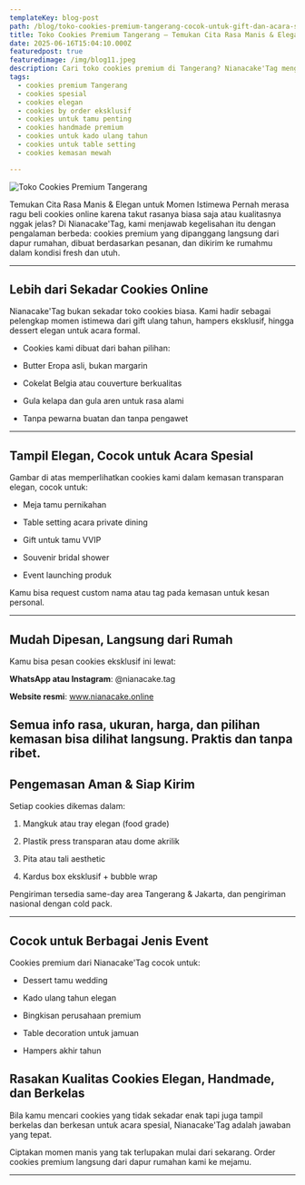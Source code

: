 ```yaml
---
templateKey: blog-post
path: /blog/toko-cookies-premium-tangerang-cocok-untuk-gift-dan-acara-spesial
title: Toko Cookies Premium Tangerang — Temukan Cita Rasa Manis & Elegan untuk Momen Istimewa
date: 2025-06-16T15:04:10.000Z
featuredpost: true
featuredimage: /img/blog11.jpeg
description: Cari toko cookies premium di Tangerang? Nianacake'Tag menghadirkan cookies elegan homemade yang cocok untuk hadiah, hampers eksklusif, acara spesial, dan jamuan tamu. Order online, tanpa ribet!
tags:
  - cookies premium Tangerang
  - cookies spesial
  - cookies elegan
  - cookies by order eksklusif
  - cookies untuk tamu penting
  - cookies handmade premium
  - cookies untuk kado ulang tahun
  - cookies untuk table setting
  - cookies kemasan mewah

---
```



![Toko Cookies Premium Tangerang](/img/blog11.jpeg)

Temukan Cita Rasa Manis & Elegan untuk Momen Istimewa
Pernah merasa ragu beli cookies online karena takut rasanya biasa saja atau kualitasnya nggak jelas?
Di Nianacake'Tag, kami menjawab kegelisahan itu dengan pengalaman berbeda: cookies premium yang dipanggang langsung dari dapur rumahan, dibuat berdasarkan pesanan, dan dikirim ke rumahmu dalam kondisi fresh dan utuh.

---

## Lebih dari Sekadar Cookies Online
Nianacake'Tag bukan sekadar toko cookies biasa.
Kami hadir sebagai pelengkap momen istimewa dari gift ulang tahun, hampers eksklusif, hingga dessert elegan untuk acara formal.

- Cookies kami dibuat dari bahan pilihan:

- Butter Eropa asli, bukan margarin

- Cokelat Belgia atau couverture berkualitas

- Gula kelapa dan gula aren untuk rasa alami

- Tanpa pewarna buatan dan tanpa pengawet

---

## Tampil Elegan, Cocok untuk Acara Spesial
Gambar di atas memperlihatkan cookies kami dalam kemasan transparan elegan, cocok untuk:

- Meja tamu pernikahan

- Table setting acara private dining

- Gift untuk tamu VVIP

- Souvenir bridal shower

- Event launching produk

Kamu bisa request custom nama atau tag pada kemasan untuk kesan personal.


---

## Mudah Dipesan, Langsung dari Rumah
Kamu bisa pesan cookies eksklusif ini lewat:

**WhatsApp atau Instagram**: @nianacake.tag

**Website resmi**: www.nianacake.online

Semua info rasa, ukuran, harga, dan pilihan kemasan bisa dilihat langsung. Praktis dan tanpa ribet.
---

## Pengemasan Aman & Siap Kirim
Setiap cookies dikemas dalam:

1. Mangkuk atau tray elegan (food grade)

2. Plastik press transparan atau dome akrilik

3. Pita atau tali aesthetic

4. Kardus box eksklusif + bubble wrap

Pengiriman tersedia same-day area Tangerang & Jakarta, dan pengiriman nasional dengan cold pack.

---

## Cocok untuk Berbagai Jenis Event
Cookies premium dari Nianacake'Tag cocok untuk:

- Dessert tamu wedding

- Kado ulang tahun elegan

- Bingkisan perusahaan premium

- Table decoration untuk jamuan

- Hampers akhir tahun

## Rasakan Kualitas Cookies Elegan, Handmade, dan Berkelas
Bila kamu mencari cookies yang tidak sekadar enak tapi juga tampil berkelas dan berkesan untuk acara spesial,
Nianacake'Tag adalah jawaban yang tepat.

Ciptakan momen manis yang tak terlupakan mulai dari sekarang.
Order cookies premium langsung dari dapur rumahan kami ke mejamu.



---
